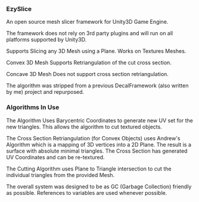 ### EzySlice
An open source mesh slicer framework for Unity3D Game Engine.

The framework does not rely on 3rd party plugins and will run on all platforms supported by Unity3D.

Supports Slicing any 3D Mesh using a Plane. Works on Textures Meshes.

Convex 3D Mesh Supports Retriangulation of the cut cross section.

Concave 3D Mesh Does not support cross section retriangulation.

The algorithm was stripped from a previous DecalFramework (also written by me) project and repurposed.

### Algorithms In Use

The Algorithm Uses Barycentric Coordinates to generate new UV set for the new triangles. This allows the algorithm to cut textured objects.

The Cross Section Retriangulation (for Convex Objects) uses Andrew's Algorithm which is a mapping of 3D vertices into a 2D Plane. The result is a surface with absolute minimal triangles. The Cross Section has generated UV Coordinates and can be re-textured.

The Cutting Algorithm uses Plane to Triangle intersection to cut the individual triangles from the provided Mesh.

The overall system was designed to be as GC (Garbage Collection) friendly as possible. References to variables are used whenever possible.
